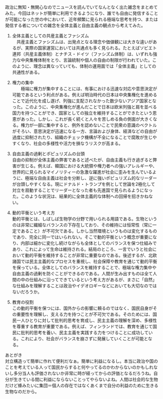 政治に無知・無関心なのでニュースを読んでいてなんとなく出た雑念をまとめてみた。今回はネットが簡単に利用できるようになり、誰でも自由に発信することが可能になった世の中において、近年頻繁に見られる極端な思考を持つ、または発信する者についての雑念を全体主義と自由主義の観点から考えてみた。

1. 全体主義としての共産主義とファシズム  
  　共産主義とファシズムは、出発点となる理念や価値観には大きな違いがあるが、実際の国家運営においては共通点も多く見られる。たとえばソビエト連邦（共産主義体制）とナチス・ドイツ（ファシズム体制）は、いずれも強力な中央集権体制をとり、言論統制や個人の自由の制限が行われていた。このように、理念は異なっていても、体制の運用面では「全体主義」としての共通性がある。

    
2. 権力の集中  
　　極端に権力が集中することには、有事における迅速な対応や意思決定が可能であるという利点がある。例えば明治時代の日本は中央集権化を進めることで近代化を成し遂げ、列強に支配されなかった数少ないアジア国家となった。このように、中央集権化が進んだことで日本は欧米列強と肩を並べる国力を持つことができ、国家としての独立を維持することができたという恩恵があった。しかし、これが長く続くと人々を苦しめる負の側面が大きくなる。権力が一部に集中すると、例外を認めないことで民衆の意識のベクトルがそろい、意思決定が迅速になる一方、言論および身体、経済などの自由が過度に抑制されたり、組織のチェック機構が不全になることで腐敗が生じやすくなり、社会の多様性や活力を損なうリスクが高まる。
    
3. 自由主義の過剰とポピュリズムの台頭  
    自由の抑制が全体主義の弊害であると述べたが、自由主義も行き過ぎると弊害が生じる。例えば、韓国における大統領や権力者への強いアレルギーや、世界的に見られるマイノリティーの急激な躍進が社会に歪みを生んでいるように、極端な自由主義は社会を分断し、逆に強いポピュリズム的なリーダーが台頭しやすくなる。現にドナルド・トランプを例として世論を2極化して対立を扇動することでリーダーとなった者も先進国で見られるようになった。このような状況は、結果的に全体主義的な体制への回帰を招きかねない。
    
4. 動的平衡という考え方  
    動的平衡とは、しばしば生物学の分野で用いられる用語である。生物というのは非常に繊細なバランスの下存在しており、その維持には恒常性（常に一定であること）が不可欠である。しかし当然環境というものは変化するものであり、完全に同一ではいられない。そこで動的平衡という概念が重要になり、内部は細かに変化し続けながらも全体としてのバランスを保つ仕組みであり、これによって生命は維持される。結局のところ、一言でいうと社会において動的平衡を維持することが非常に重要なのである。後述するが、北欧諸国では民主主義的なプロセスを重視し、社会保障や教育を通じて動的平衡を保っている。全体としてのバランスを維持することで、極端な権力集中や自由主義の過剰を防ぐことができるのである。人間が生み出すものは全て人間の中の仕組みに沿ってできているという考え方があるが、まさに「自然」な仕組みを理解することは政治やイデオロギーなどにおいても大切なのではないだろうか。
    
5. 教育の役割  
    この動的平衡を保つには、国外からの影響に頼るのではなく、国民自身がその重要性を理解し、支える力を持つことが不可欠である。そのためには、国民一人ひとりに対して批判的思考を育成し、民主主義の理解を深め、多様性を尊重する教育が重要である。例えば、フィンランドでは、教育を通じて国民に批判的思考を養い、民主主義を実践する力をつけることに成功している。これにより、社会がバランスを崩さずに発展していくことが可能となる。
    

あとがき  
対立構造って簡単に作れて便利だなぁ。簡単に利益になるし。本当に政治や国のことを考えている人って国民からすると何やってるのかわからないのかもしれないし多分当人も評価されないか非常に時が経ってからの評価となるだろうね。自分が生きている間に利益にならないことってやらないよね。人間は社会的な生物だけど蜂みたいに集団＝個人の存在ではなくあくまで自分の利益のために生きる生物なのだから。